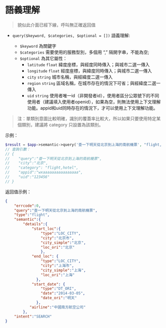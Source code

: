 # 語義理解

> 貌似此介面已經下線，呼叫無正確返回值

+ `query($keyword, $categories, $optional = [])` 語義理解:

  + `$keyword` 為關鍵字
  + `$categories` 需要使用的服務型別，多個用 “,” 隔開字串，不能為空;
  + `$optional` 為其它屬性：
    + `latitude`  `float`  緯度座標，與經度同時傳入；與城市二選一傳入
    + `longitude`  `float`  經度座標，與緯度同時傳入；與城市二選一傳入
    + `city`   `string`  城市名稱，與經緯度二選一傳入
    + `region` `string`  區域名稱，在城市存在的情況下可省；與經緯度二選一傳入
    + `uid`  `string` 使用者唯一id（非開發者id），使用者區分公眾號下的不同使用者（建議填入使用者openid），如果為空，則無法使用上下文理解功能。appid和uid同時存在的情況下，才可以使用上下文理解功能。

> 注：單類別意圖比較明確，識別的覆蓋率比較大，所以如果只要使用特定某個類別，建議將 category 只設置為該類別。

示例：

```php
$result = $app->semantic->query('查一下明天從北京到上海的南航機票', "flight,hotel", array('city' => '北京', 'uid' => '123456'));
// 查詢引數：
// {
//    "query":"查一下明天從北京到上海的南航機票",
//    "city":"北京",
//    "category": "flight,hotel",
//    "appid":"wxaaaaaaaaaaaaaaaa",
//    "uid":"123456"
// }
```
返回值示例：

```json
{
    "errcode":0,
    "query":"查一下明天從北京到上海的南航機票",
    "type":"flight",
    "semantic":{
        "details":{
            "start_loc":{
                "type":"LOC_CITY",
                "city":"北京市",
                "city_simple":"北京",
                "loc_ori":"北京"
                },
            "end_loc": {
                "type":"LOC_CITY",
                "city":"上海市",
                "city_simple":"上海",
                "loc_ori":"上海"
              },
            "start_date": {
                "type":"DT_ORI",
                "date":"2014-03-05",
                "date_ori":"明天"
              },
           "airline":"中國南方航空公司"
        },
    "intent":"SEARCH"
}
```